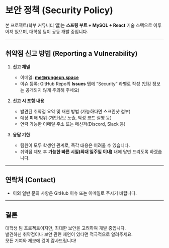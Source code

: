 # 보안 정책 (Security Policy)

본 프로젝트(학부 커뮤니티 앱)는 **스프링 부트 + MySQL + React** 기술 스택으로 이루어져 있으며, 대학생 팀이 공동 개발 중입니다. 

---
<!--
## 지원되는 버전 (Supported Versions)

현재 프로젝트는 개발 중이며, 아래 버전에 대해 핵심 보안 패치를 제공할 예정입니다.

| 버전      | 지원 여부            | 비고                             |
| --------- | -------------------- | -------------------------------- |
| v1.x-dev  | x  | 현재 개발 중인 주 버전           |

- 안정적인 배포 버전이 준비되면 테이블을 업데이트할 예정입니다.

---
-->

## 취약점 신고 방법 (Reporting a Vulnerability)

1. **신고 채널**  
   - 이메일: **me@rungeun.space**  
   - 이슈 등록: GitHub Repo의 **Issues** 탭에 “Security” 라벨로 작성 (민감 정보는 공개되지 않게 주의해 주세요)

2. **신고 시 포함 내용**  
   - 발견된 취약점 요약 및 재현 방법 (가능하다면 스크린샷 첨부)  
   - 예상 피해 범위 (개인정보 노출, 악성 코드 실행 등)  
   - 연락 가능한 이메일 주소 또는 메신저(Discord, Slack 등)

3. **응답 기한**  
   - 팀원이 모두 학생인 관계로, 즉각 대응은 어려울 수 있습니다.  
   - 취약점 제보 후 **가능한 빠른 시일(최대 일주일 이내)** 내에 답변 드리도록 하겠습니다.

---

## 연락처 (Contact) 
- 이외 일반 문의 사항은 GitHub 이슈 또는 이메일로 주시기 바랍니다.

---

## 결론

대학생 팀 프로젝트이지만, 최대한 보안을 고려하여 개발 중입니다.  
발견하신 취약점이나 보안 관련 제언이 있다면 적극적으로 알려주세요.  
모든 기여와 제보에 깊이 감사드립니다!  
